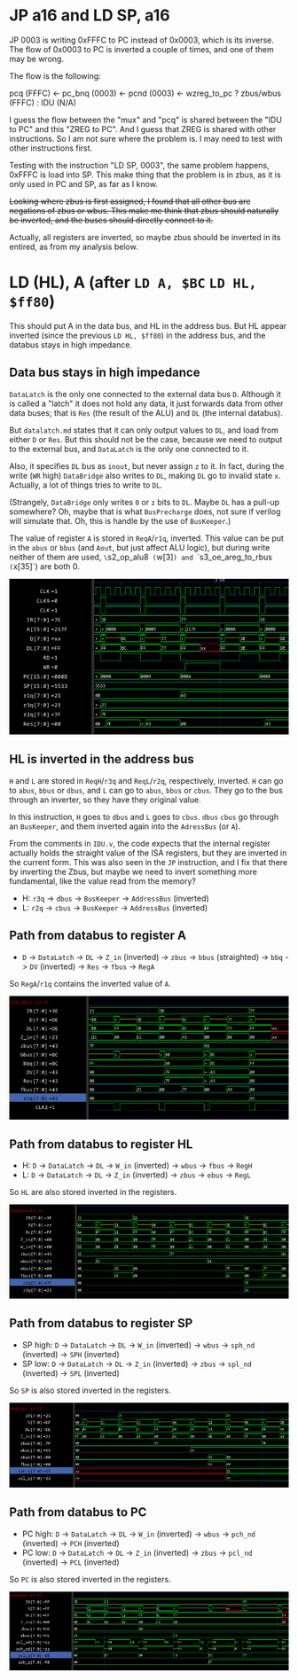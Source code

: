 # JP a16 and LD SP, a16

JP 0003 is writing 0xFFFC to PC instead of 0x0003, which is its inverse. The
flow of 0x0003 to PC is inverted a couple of times, and one of them may be
wrong.

The flow is the following:

pcq (FFFC) <- pc_bnq (0003) <- pcnd (0003) <- wzreg_to_pc ? zbus/wbus (FFFC) : IDU (N/A)

I guess the flow between the "mux" and "pcq" is shared between the "IDU to PC"
and this "ZREG to PC". And I guess that ZREG is shared with other instructions.
So I am not sure where the problem is. I may need to test with other
instructions first.

Testing with the instruction "LD SP, 0003", the same problem happens, 0xFFFC is
load into SP. This make thing that the problem is in zbus, as it is only used in
PC and SP, as far as I know.

~~Looking where zbus is first assigned, I found that all other bus are negations
of zbus or wbus. This make me think that zbus should naturally be inverted, and
the buses should directly connect to it.~~

Actually, all registers are inverted, so maybe zbus should be inverted in its
entired, as from my analysis below.

# LD (HL), A (after `LD A, $BC` `LD HL, $ff80`)

This should put A in the data bus, and HL in the address bus. But HL appear
inverted (since the previous `LD HL, $ff80`) in the address bus, and the databus
stays in high impedance.

## Data bus stays in high impedance

`DataLatch` is the only one connected to the external data bus `D`. Although it
is called a "latch" it does not hold any data, it just forwards data from other
data buses; that is `Res` (the result of the ALU) and `DL` (the internal
databus).

But `datalatch.md` states that it can only output values to `DL`, and load from
either `D` or `Res`. But this should not be the case, because we need to output
to the external bus, and `DataLatch` is the only one connected to it.

Also, it specifies `DL` bus as `inout`, but never assign `z` to it. In fact,
during the write (`WR` high) `DataBridge` also writes to `DL`, making `DL` go
to invalid state `x`. Actually, a lot of things tries to write to `DL`.

(Strangely, `DataBridge` only writes `0` or `z` bits to `DL`. Maybe `DL` has a
pull-up somewhere? Oh, maybe that is what `BusPrecharge` does, not sure if
verilog will simulate that. Oh, this is handle by the use of `BusKeeper`.)

The value of register `A` is stored in `ReqA`/`r1q`, inverted. This value can be
put in the `abus` or `bbus` (and `Aout`, but just affect ALU logic), but during
write neither of them are used, `\`s2_op_alu8` (`w[3]`) and
`\`s3_oe_areg_to_rbus` (`x[35]`) are both 0.

![opcode_77_ldhl](/imgstore/waves/opcode_77_ldhl.png)

## HL is inverted in the address bus

`H` and `L` are stored in `ReqH`/`r3q` and `ReqL`/`r2q`, respectively, inverted.
`H` can go to `abus`, `bbus` or `dbus`, and `L` can go to `abus`, `bbus` or
`cbus`. They go to the bus through an inverter, so they have they original
value.

In this instruction, `H` goes to `dbus` and `L` goes to `cbus`. `dbus` `cbus` go
through an `BusKeeper`, and them inverted again into the `AdressBus` (or `A`).

From the comments in `IDU.v`, the code expects that the internal register
actually holds the straight value of the ISA registers, but they are inverted in
the current form. This was also seen in the `JP` instruction, and I fix that
there by inverting the Zbus, but maybe we need to invert something more
fundamental, like the value read from the memory?

- H: `r3q` -> `dbus` -> `BusKeeper` -> `AddressBus` (inverted)
- L: `r2q` -> `cbus` -> `BusKeeper` -> `AddressBus` (inverted)

## Path from databus to register A

- `D` -> `DataLatch` -> `DL` -> `Z_in` (inverted) -> `zbus` -> `bbus`
  (straighted) -> `bbq` -> `DV` (inverted) -> `Res` -> `fbus` -> `RegA`

So `RegA`/`r1q` contains the inverted value of `A`.

![Path_Regs](/imgstore/Path_Regs.png)

## Path from databus to register HL

- H: `D` -> `DataLatch` -> `DL` -> `W_in` (inverted) -> `wbus` -> `fbus` -> `RegH`
- L: `D` -> `DataLatch` -> `DL` -> `Z_in` (inverted) -> `zbus` -> `ebus` -> `RegL`

So `HL` are also stored inverted in the registers.

![Path_Regs](/imgstore/Path_HL.png)

## Path from databus to register SP

- SP high: `D` -> `DataLatch` -> `DL` -> `W_in` (inverted) -> `wbus` -> `sph_nd` (inverted) -> `SPH` (inverted)
- SP low:  `D` -> `DataLatch` -> `DL` -> `Z_in` (inverted) -> `zbus` -> `spl_nd` (inverted) -> `SPL` (inverted)

So `SP` is also stored inverted in the registers.

![Path_Regs](/imgstore/Path_SP.png)

## Path from databus to PC


- PC high: `D` -> `DataLatch` -> `DL` -> `W_in` (inverted) -> `wbus` -> `pch_nd` (inverted) -> `PCH` (inverted)
- PC low:  `D` -> `DataLatch` -> `DL` -> `Z_in` (inverted) -> `zbus` -> `pcl_nd` (inverted) -> `PCL` (inverted)

So `PC` is also stored inverted in the registers.

![Path_Regs](/imgstore/Path_PC.png)
